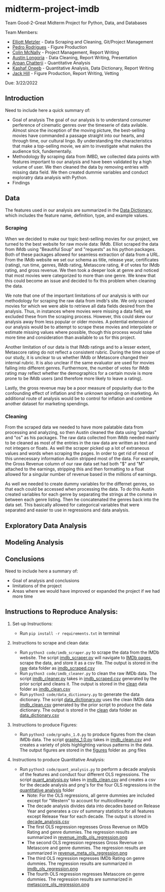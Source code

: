 # midterm-project-imdb

Team Good-2-Great Midterm Project for Python, Data, and Databases

Team Members: 
* [Elliott Metzler](https://github.com/ElliottMetzler) - Data Scraping and Cleaning, Git/Project Management
* [Pedro Rodrigues](https://github.com/PedroNBRodrigues) - Figure Production
* [Colin McNally](https://github.com/cmcnally23) - Project Management, Report Writing
* [Austin Longoria](https://github.com/galongoria) - Data Cleaning, Report Writing, Presentation
* [Arpan Chatterji](https://github.com/achatterji1) - Quantitative Analysis
* [Kashaf Oneeb](https://github.com/koneeb) - Quantitative Analysis, Data Dictionary, Report Writing
* [Jack Hill](https://github.com/ts1989mu) -  Figure Production, Report Writing, Vetting

Due: 3/22/2022 

## Introduction

Need to include here a quick summary of:
* Goal of analysis
The goal of our analysis is to understand consumer perference of cinematic genres over the timeserie of data avilable. Almost since the inception of the moving picture, the best-selling movies have commanded a passage straight into our hearts, and through time, our cultural lingo. By understanding the characteristics that make a top-selling movie, we aim to investigate what makes the audience tick, fundementally.
* Methodology
By scraping data from IMBD, we collected data points with features important to our analysis and have been validated by a high volume of user. We then cleaned the data by removing entries with missing data field. We then created dummie variables and conduct exploratry data analysis with Python. 
* Findings

## Data

The features used in our analysis are summarized in the [Data Dictionary](https://github.com/ElliottMetzler/midterm-project-imdb/blob/document/data/clean/data_dictionary.csv), which includes the feature name, definition, type, and example values.

### Scraping

When we decided to make our topic best-selling movies for our project, we turned to the best website for raw movie data: IMdb. Elliot scraped the data from IMdb using "Beautiful Soup" and "requests" as his python packages. Both of these packages allowed for seamless extraction of data from a URL. From the IMdb website we set our schema as title, release year, certificates (rating), run time, genres, IMdb rating, Metascore rating, # of votes for IMdb rating, and gross revenue. We then took a deeper look at genre and noticed that most movies were categorized to more than one genre. We knew that this could become an issue and decided to fix this problem when cleaning the data.

We note that one of the important limitations of our analysis is with our methodology for scraping the raw data from imdb's site. We only scraped movies for which we were able to retrieve all data fields desired from the analysis. Thus, in instances where movies were missing a data field, we excluded these from the scraping process. However, this could skew our analysis away from less popular or older movies. A potential extension of our analysis would be to attempt to scrape these movies and interpolate or estimate missing values where possible, though this process would take more time and consideration than available to us for this project.

Another limitation of our data is that IMdb ratings and to a lesser extent, Metascore rating do not reflect a consistent rubric. During the time scope of our study, it is unclear to us whether IMdb or Metascore changed their internal rubric. It is also unclear if the same evaluator are used for movies falling into different genres. Furthermore, the number of votes for IMdb rating may reflect whether the demographics for a certain movie is more prone to be IMdb users (and therefore more likely to leave a rating).

Lastly, the gross revenue may be a poor measure of popularity due to the confounding effect of inflation and the unknown spending on marketing. An additional route of analysis would be to control for inflation and combine another dataset for marketing spendings.  


### Cleaning

From the scraped data we needed to have more palatable data from processing and analyzing, so then Austin cleaned the data using "pandas" and "os" as his packages. The raw data collected from IMdb needed mainly to be cleaned as most of the entries in the raw data are written as text and not integers or floats. As well the scraper picked up a lot of extraneous values and words when scraping the pages. In order to get rid of most of this unnecessary information Austin stripped most of the data. For example, the Gross Revenue column of our raw data set had both "$" and "M" attached to the earnings, stripping this and then formatting to a float allowed for a singular number of revenue based in the millions of earnings.

As well we needed to create dummy variables for the differnet genres, so that each could be accessed when processing the data. To do this Austin created variables for each genre by separating the strings at the comma in between each genre listing. Then he concatenated the genres back into the data set. This basically allowed for categorical variables that were separated and easier to use in regressions and data analysis.

## Exploratory Data Analysis

## Modeling Analysis

## Conclusions

Need to include here a summary of:
* Goal of analysis and conclusions
* limitations of the project
* Areas where we would have improved or expanded the project if we had more time

## Instructions to Reproduce Analysis:

1) Set-up Instructions:
	* Run `pip install -r requirements.txt` in terminal

2) Instructions to scrape and clean data:
	* Run `python3 code/imdb_scraper.py` to scrape the data from the IMDb website. The script [imdb_scraper.py](https://github.com/ElliottMetzler/midterm-project-imdb/blob/document/code/imdb_scraper.py) will navigate to [IMDb pages](https://www.imdb.com/search/title/?title_type=feature&num_votes=25000,&genres=), scrape the data, and store it as a csv file. The output is stored in the [raw](https://github.com/ElliottMetzler/midterm-project-imdb/tree/document/data/raw) data folder as [imdb_scraped.csv](https://github.com/ElliottMetzler/midterm-project-imdb/blob/document/data/raw/imdb_scraped.csv)
	* Run `python3 code/imdb_cleaner.py` to clean the raw IMDb data. The script [imdb_cleaner.py](https://github.com/ElliottMetzler/midterm-project-imdb/blob/document/code/imdb_cleaner.py) takes in [imdb_scraped.csv](https://github.com/ElliottMetzler/midterm-project-imdb/blob/document/data/raw/imdb_scraped.csv) generated by the prior script and cleans it. The output is stored in the [clean](https://github.com/ElliottMetzler/midterm-project-imdb/tree/document/data/clean) data folder as [imdb_clean.csv](https://github.com/ElliottMetzler/midterm-project-imdb/blob/document/data/clean/imdb_clean.csv)
	* Run `python3 code/data_dictionary.py` to generate the data dictionary. The script [data_dictionary.py](https://github.com/ElliottMetzler/midterm-project-imdb/blob/document/code/data_dictionary.py) uses the clean IMDb data [imdb_clean.csv](https://github.com/ElliottMetzler/midterm-project-imdb/blob/document/data/clean/imdb_clean.csv) generated by the prior script to produce the data dictionary. The output is stored in the [clean](https://github.com/ElliottMetzler/midterm-project-imdb/tree/document/data/clean) data folder as [data_dictionary.csv](https://github.com/ElliottMetzler/midterm-project-imdb/blob/document/data/clean/data_dictionary.csv)

3) Instructions to produce Figures:
	* Run `python3 code/graphs_1.0.py` to produce figures from the clean IMDb data. The script [graphs_1.0.py](https://github.com/ElliottMetzler/midterm-project-imdb/blob/document/code/graphs_1.0.py) takes in [imdb_clean.csv](https://github.com/ElliottMetzler/midterm-project-imdb/blob/document/data/clean/imdb_clean.csv) and creates a variety of plots highlighting various patterns in the data. The output figures are stored in the [figures](https://github.com/ElliottMetzler/midterm-project-imdb/tree/document/figures) folder as .png files

4) Instructions to produce Quantitative Analysis:
	* Run `python3 code/quant_analysis.py` to perform a decade analysis of the features and conduct four different OLS regressions. The script [quant_analysis.py](https://github.com/ElliottMetzler/midterm-project-imdb/blob/document/code/quant_analysis.py) takes in [imdb_clean.csv](https://github.com/ElliottMetzler/midterm-project-imdb/blob/document/data/clean/imdb_clean.csv) and creates a csv for the decade analysis and png's for the four OLS regressions in the [quantitative analysis](https://github.com/ElliottMetzler/midterm-project-imdb/tree/document/quantitative%20analysis) folder
	 	* Note: For the OLS regressions, all genre dummies are included except for "Western" to account for multicollinearity
	 	* The decade analysis divides data into decades based on Release Year and generates a csv of summary statistics for all features except Release Year for each decade. The output is stored in [decade_analysis.csv](https://github.com/ElliottMetzler/midterm-project-imdb/blob/document/quantitative%20analysis/decade_analysis.csv)
	 	* The first OLS regression regresses Gross Revenue on IMDb Rating and genre dummies. The regression results are summarized in [revenue_imdb_ols_regression.png](https://github.com/ElliottMetzler/midterm-project-imdb/blob/document/quantitative%20analysis/revenue_imdb_ols_regression.png)
	 	* The second OLS regression regresses Gross Revenue on Metascore and genre dummies. The regression results are summarized in [revenue_meta_ols_regression.png](https://github.com/ElliottMetzler/midterm-project-imdb/blob/document/quantitative%20analysis/revenue_meta_ols_regression.png)
	 	* The third OLS regression regresses IMDb Rating on genre dummies. The regression results are summarized in [imdb_ols_regression.png](https://github.com/ElliottMetzler/midterm-project-imdb/blob/document/quantitative%20analysis/imdb_ols_regression.png)
	 	* The fourth OLS regression regresses Metascore on genre dummies. The regression results are summarized in [metascore_ols_regression.png](https://github.com/ElliottMetzler/midterm-project-imdb/blob/document/quantitative%20analysis/metascore_ols_regression.png)